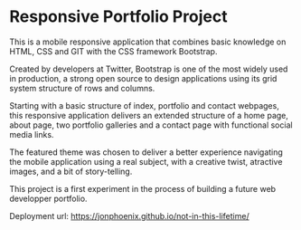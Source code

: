 # Responsive Portfolio Project

This is a mobile responsive application that combines basic knowledge on HTML, CSS and GIT with the CSS framework Bootstrap.

Created by developers at Twitter, Bootstrap is one of the most widely used in production, a strong open source to design applications using its grid system structure of rows and columns.

Starting with a basic structure of index, portfolio and contact webpages, this responsive application delivers an extended structure of a home page, about page, two portfolio galleries and a contact page with functional social media links.

The featured theme was chosen to deliver a better experience navigating the mobile application using a real subject, with a creative twist, atractive images, and a bit of story-telling.

This project is a first experiment in the process of building a future web developper portfolio.

Deployment url: https://jonphoenix.github.io/not-in-this-lifetime/
